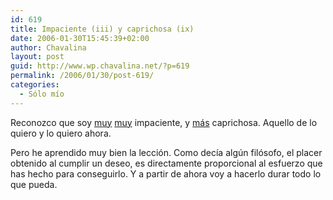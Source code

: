 ```yaml
---
id: 619
title: Impaciente (iii) y caprichosa (ix)
date: 2006-01-30T15:45:39+02:00
author: Chavalina
layout: post
guid: http://www.wp.chavalina.net/?p=619
permalink: /2006/01/30/post-619/
categories:
  - Sólo mío
---
```

Reconozco que soy <a href="http://www.chavalina.net/comentar.php?idpost=247" target="_blank">muy</a> <a href="http://www.chavalina.net/comentar.php?idpost=474" target="_blank">muy</a> impaciente, y <a href="http://www.chavalina.net/archivos.php?patron=caprichosa&#038;buscar=busca#listado" target="_blank">más</a> caprichosa. Aquello de lo quiero y lo quiero ahora.

Pero he aprendido muy bien la lección. Como dec&iacute;a alg&uacute;n filósofo, el placer obtenido al cumplir un deseo, es directamente proporcional al esfuerzo que has hecho para conseguirlo. Y a partir de ahora voy a hacerlo durar todo lo que pueda.